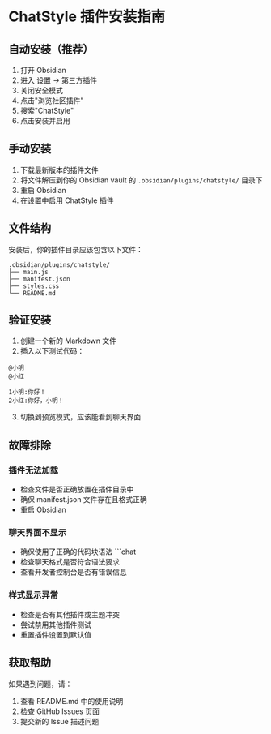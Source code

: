 # ChatStyle 插件安装指南

## 自动安装（推荐）

1. 打开 Obsidian
2. 进入 设置 → 第三方插件
3. 关闭安全模式
4. 点击"浏览社区插件"
5. 搜索"ChatStyle"
6. 点击安装并启用

## 手动安装

1. 下载最新版本的插件文件
2. 将文件解压到你的 Obsidian vault 的 `.obsidian/plugins/chatstyle/` 目录下
3. 重启 Obsidian
4. 在设置中启用 ChatStyle 插件

## 文件结构

安装后，你的插件目录应该包含以下文件：

```
.obsidian/plugins/chatstyle/
├── main.js
├── manifest.json
├── styles.css
└── README.md
```

## 验证安装

1. 创建一个新的 Markdown 文件
2. 插入以下测试代码：

```chat
@小明
@小红

1小明:你好！
2小红:你好，小明！
```

3. 切换到预览模式，应该能看到聊天界面

## 故障排除

### 插件无法加载
- 检查文件是否正确放置在插件目录中
- 确保 manifest.json 文件存在且格式正确
- 重启 Obsidian

### 聊天界面不显示
- 确保使用了正确的代码块语法 ```chat
- 检查聊天格式是否符合语法要求
- 查看开发者控制台是否有错误信息

### 样式显示异常
- 检查是否有其他插件或主题冲突
- 尝试禁用其他插件测试
- 重置插件设置到默认值

## 获取帮助

如果遇到问题，请：
1. 查看 README.md 中的使用说明
2. 检查 GitHub Issues 页面
3. 提交新的 Issue 描述问题